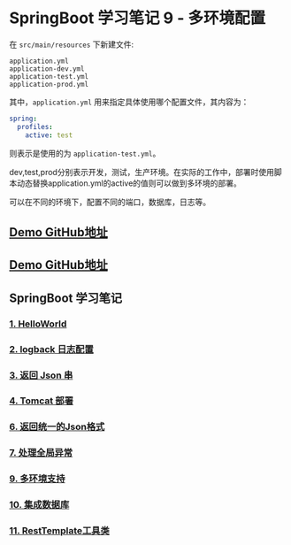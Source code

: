# SpringBoot 学习笔记 9 - 多环境配置

在 `src/main/resources` 下新建文件:

```shell
application.yml
application-dev.yml
application-test.yml
application-prod.yml
```

其中，`application.yml` 用来指定具体使用哪个配置文件，其内容为：

```yaml
spring:
  profiles:
    active: test
```

则表示是使用的为 `application-test.yml`。

dev,test,prod分别表示开发，测试，生产环境。在实际的工作中，部署时使用脚本动态替换application.yml的active的值则可以做到多环境的部署。

可以在不同的环境下，配置不同的端口，数据库，日志等。



## [Demo GitHub地址](https://github.com/YoungBear/SpringBootDemo)




## [Demo GitHub地址](https://github.com/YoungBear/SpringBootDemo)


## SpringBoot 学习笔记

### [1. HelloWorld](./SpringBoot-1-HelloWorld.md)

### [2. logback 日志配置](./SpringBoot-2-logback.md)

### [3. 返回 Json 串](./SpringBoot-3-Json.md)

### [4. Tomcat 部署](./SpringBoot-4-Tomcat.md)

### [6. 返回统一的Json格式](./SpringBoot-6-CommonJson.md)

### [7. 处理全局异常](./SpringBoot-7-GlobalExceptionHandler.md)

### [9. 多环境支持](./SpringBoot-9-MultipyEnv.md)

### [10. 集成数据库](./SpringBoot-10-Database.md)

### [11. RestTemplate工具类](./SpringBoot-11-RestTemplateUtils.md)
